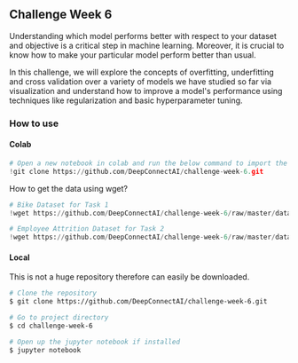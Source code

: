 ## Challenge Week 6
Understanding which model performs better with respect to your dataset and objective is a critical step in machine learning.
Moreover, it is crucial to know how to make your particular model perform better than usual.

In this challenge, we will explore the concepts of overfitting, underfitting and cross validation over a variety of models we have studied so far via visualization and understand how to improve a model's performance using techniques like regularization and basic hyperparameter tuning.

### How to use

#### Colab
```python
# Open a new notebook in colab and run the below command to import the entire repository for proper functioning of the notebooks
!git clone https://github.com/DeepConnectAI/challenge-week-6.git
```

How to get the data using wget?
```python
# Bike Dataset for Task 1
!wget https://github.com/DeepConnectAI/challenge-week-6/raw/master/data/bike.csv

# Employee Attrition Dataset for Task 2
!wget https://github.com/DeepConnectAI/challenge-week-6/raw/master/data/attrition.csv
```

#### Local
This is not a huge repository therefore can easily be downloaded.
```bash
# Clone the repository
$ git clone https://github.com/DeepConnectAI/challenge-week-6.git

# Go to project directory
$ cd challenge-week-6

# Open up the jupyter notebook if installed
$ jupyter notebook
```

